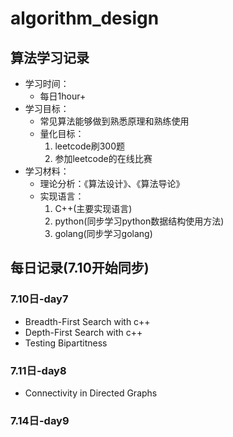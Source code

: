 # algorithm_design
## 算法学习记录
* 学习时间：
    * 每日1hour+
* 学习目标：
    * 常见算法能够做到熟悉原理和熟练使用
    * 量化目标：
        1. leetcode刷300题
        2. 参加leetcode的在线比赛
* 学习材料：
    * 理论分析：《算法设计》、《算法导论》
    * 实现语言：
        1. C++(主要实现语言)
        2. python(同步学习python数据结构使用方法)
        3. golang(同步学习golang)


## 每日记录(7.10开始同步)
### 7.10日-day7
* Breadth-First Search with c++
* Depth-First Search with c++
* Testing Bipartitness

### 7.11日-day8
* Connectivity in Directed Graphs


### 7.14日-day9
